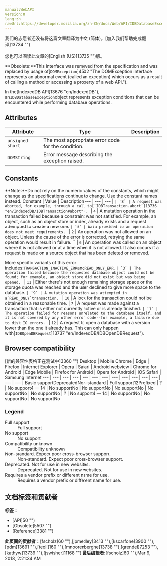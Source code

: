 ```yaml
---
manual:WebAPI
version:0
lang:zh
rawUrl:https://developer.mozilla.org/zh-CN/docs/Web/API/IDBDatabaseException
---
```




<bdi>我们的志愿者还没有将这篇文章翻译为<bdi>中文 (简体)</bdi>。[加入我们帮助完成翻译]13734 "")<br></br>您也可以阅读此文章的[English (US)]13735 "")版。</bdi>






**Obsolete:**This interface was removed from the specification and was replaced by usage of[`DOMException`]4502 "The DOMException interface represents an abnormal event (called an exception) which occurs as a result of calling a method or accessing a property of a web API.").




In the[IndexedDB API]13676 "en/IndexedDB"), an`IDBDatabaseException`object represents exception conditions that can be encountered while performing database operations.


## Attributes<a name="Attributes"></a>
Attribute | Type | Description 
 ---  |  ---  |  ---  | 
 | `unsigned short` | The most appropriate error code for the condition. 
 | `DOMString` | Error message describing the exception raised. 


## Constants<a name="Constants"></a>
**Note:**Do not rely on the numeric values of the constants, which might change as the specifications continue to change. Use the constant names instead.
Constant | Value | Description 
 ---  |  ---  |  ---  | 
`` | `8` | A request was aborted, for example, through a call to[`IDBTransaction.abort`]13736 "en/IndexedDB/IDBTransaction#abort"). 
`` | `4` | A mutation operation in the transaction failed because a constraint was not satisfied. For example, an object, such as an object store or index, already exists and a request attempted to create a new one. 
`` | `5` | Data provided to an operation does not meet requirements. 
`` | `2` | An operation was not allowed on an object. Unless the cause of the error is corrected, retrying the same operation would result in failure. 
`` | `6` | An operation was called on an object where it is not allowed or at a time when it is not allowed. It also occurs if a request is made on a source object that has been deleted or removed.



More specific variants of this error includes:`TRANSACTION_INACTIVE_ERR`and`READ_ONLY_ERR`. 
`` | `3` | The operation failed because the requested database object could not be found; for example, an object store did not exist but was being opened. 
`` | `11` | Either there&#39;s not enough remaining storage space or the storage quota was reached and the user declined to give more space to the database. 
`` | `9` | A mutation operation was attempted in a`READ_ONLY`transaction. 
`` | `10` | A lock for the transaction could not be obtained in a reasonable time. 
 | `7` | A request was made against a transaction that is either not currently active or is already finished. 
`` | `1` | The operation failed for reasons unrelated to the database itself, and it is not covered by any other error code--for example, a failure due to disk IO errors. 
`` | `12` | A request to open a database with a version lower than the one it already has. This can only happen with[`IDBOpenDBRequest`]13737 "en/IndexedDB/IDBOpenDBRequest"). 


## Browser compatibility<a name="Browser_Compatibility"></a>
[新的兼容性表格正在测试中<i></i>]3360 "")
<abbr>Desktop<i></i></abbr> | <abbr>Mobile<i></i></abbr> 
<abbr>Chrome<i></i></abbr> | <abbr>Edge<i></i></abbr> | <abbr>Firefox<i></i></abbr> | <abbr>Internet Explorer<i></i></abbr> | <abbr>Opera<i></i></abbr> | <abbr>Safari<i></i></abbr> | <abbr>Android webview<i></i></abbr> | <abbr>Chrome for Android<i></i></abbr> | <abbr>Edge Mobile<i></i></abbr> | <abbr>Firefox for Android<i></i></abbr> | <abbr>Opera for Android<i></i></abbr> | <abbr>iOS Safari<i></i></abbr> | <abbr>Samsung Internet<i></i></abbr> 
 ---  |  ---  |  ---  |  ---  |  ---  |  ---  |  ---  |  ---  |  ---  |  ---  |  ---  |  ---  |  ---  |  ---  | 
Basic support<abbr>Deprecated<i></i></abbr><abbr>Non-standard<i></i></abbr> | <abbr>Full support</abbr>12<abbr>Prefixed<i></i></abbr> | <abbr>?</abbr> | <abbr>No support</abbr>4 — 14 | <abbr>No support</abbr>No | <abbr>No support</abbr>No | <abbr>No support</abbr>No | <abbr>No support</abbr>No | <abbr>No support</abbr>No | <abbr>?</abbr> | <abbr>No support</abbr>4 — 14 | <abbr>No support</abbr>No | <abbr>No support</abbr>No | <abbr>No support</abbr>No 


### Legend<a name="Legend"></a>
<dl><dt><abbr>Full support</abbr></dt><dd>Full support</dd><dt><abbr>No support</abbr></dt><dd>No support</dd><dt><abbr>Compatibility unknown</abbr></dt><dd>Compatibility unknown</dd><dt><abbr>Non-standard. Expect poor cross-browser support.<i></i></abbr></dt><dd>Non-standard. Expect poor cross-browser support.</dd><dt><abbr>Deprecated. Not for use in new websites.<i></i></abbr></dt><dd>Deprecated. Not for use in new websites.</dd><dt><abbr>Requires a vendor prefix or different name for use.<i></i></abbr></dt><dd>Requires a vendor prefix or different name for use.</dd></dl>



## 文档标签和贡献者
**标签：**
* [API]50 "")
* [Obsolete]5507 "")
* [Reference]3381 "")

**此页面的贡献者：**[fscholz]60 ""),[jpmedley]3413 ""),[kscarfone]3900 ""),[pdm]13691 ""),[teoli]160 ""),[mnoorenberghe]13738 ""),[grendel]7253 ""),[kathyw]13739 ""),[jswisher]11168 "")
**最后编辑者:**[fscholz]60 ""),<time>Mar 9, 2018, 2:21:34 AM</time>


